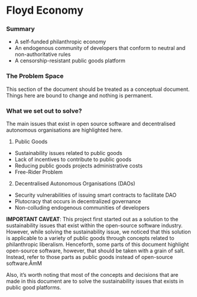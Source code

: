 # Floyd Economy

### Summary
-  A self-funded philanthropic economy
- An endogenous community of developers that conform to neutral and non-authoritative rules
- A censorship-resistant public goods platform

### The Problem Space
This section of the document should be treated as a conceptual document. Things here are bound to change and nothing is permanent.


### What we set out to solve?
The main issues that exist in open source software and decentralised autonomous organisations are highlighted here.

1. Public Goods
  * Sustainability issues related to public goods
  * Lack of incentives to contribute to public goods
  * Reducing public goods projects administrative costs
  * Free-Rider Problem
2. Decentralised Autonomous Organisations (DAOs)
  * Security vulnerabilities of issuing smart contracts to facilitate DAO
  * Plutocracy that occurs in decentralized governance
  * Non-colluding endogenous communities of developers

**IMPORTANT CAVEAT**: This project first started out as a solution to the sustainability issues that exist within the open-source software industry. However, while solving the sustainability issue, we noticed that this solution is applicable to a variety of public goods through concepts related to philanthropic liberalism. Henceforth, some parts of this document highlight open-source software, however, that should be taken with a grain of salt. Instead, refer to those parts as public goods instead of open-source software.ÂmM

Also, it’s worth noting that most of the concepts and decisions that are made in this document are to solve the sustainability issues that exists in public good platforms.
